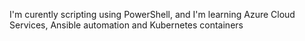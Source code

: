 I'm curently scripting using PowerShell, and I'm learning Azure Cloud Services, Ansible automation and Kubernetes containers
